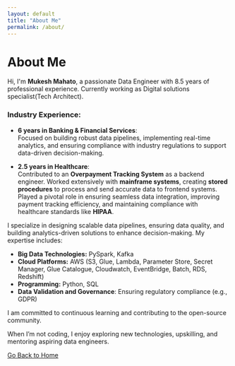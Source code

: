 ```yaml
---
layout: default
title: "About Me"
permalink: /about/
---
```


# About Me

Hi, I'm **Mukesh Mahato**, a passionate Data Engineer with 8.5 years of professional experience. Currently working as Digital solutions specialist(Tech Architect).

### Industry Experience:
- **6 years in Banking & Financial Services**:  
  Focused on building robust data pipelines, implementing real-time analytics, and ensuring compliance with industry regulations to support data-driven decision-making.  

- **2.5 years in Healthcare**:  
  Contributed to an **Overpayment Tracking System** as a backend engineer. Worked extensively with **mainframe systems**, creating **stored procedures** to process and send accurate data to frontend systems. Played a pivotal role in ensuring seamless data integration, improving payment tracking efficiency, and maintaining compliance with healthcare standards like **HIPAA**. 

I specialize in designing scalable data pipelines, ensuring data quality, and building analytics-driven solutions to enhance decision-making. My expertise includes:

- **Big Data Technologies:** PySpark, Kafka  
- **Cloud Platforms:** AWS (S3, Glue, Lambda, Parameter Store, Secret Manager, Glue Catalogue, Cloudwatch, EventBridge, Batch, RDS, Redshift)  
- **Programming:** Python, SQL  
- **Data Validation and Governance**: Ensuring regulatory compliance (e.g., GDPR)  

I am committed to continuous learning and contributing to the open-source community.   

When I’m not coding, I enjoy exploring new technologies, upskilling, and mentoring aspiring data engineers.  

[Go Back to Home](/)
